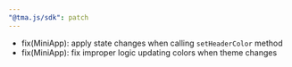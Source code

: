 ```yaml
---
"@tma.js/sdk": patch
---
```


- fix(MiniApp): apply state changes when calling `setHeaderColor` method
- fix(MiniApp): fix improper logic updating colors when theme changes
